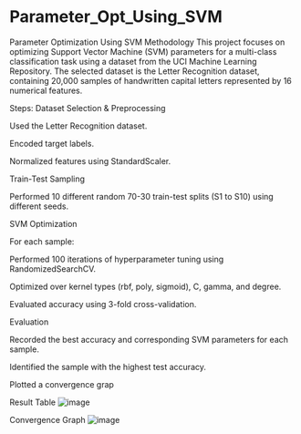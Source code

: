# Parameter_Opt_Using_SVM
Parameter Optimization Using SVM
Methodology
This project focuses on optimizing Support Vector Machine (SVM) parameters for a multi-class classification task using a dataset from the UCI Machine Learning Repository. The selected dataset is the Letter Recognition dataset, containing 20,000 samples of handwritten capital letters represented by 16 numerical features.

Steps:
Dataset Selection & Preprocessing

Used the Letter Recognition dataset.

Encoded target labels.

Normalized features using StandardScaler.

Train-Test Sampling

Performed 10 different random 70-30 train-test splits (S1 to S10) using different seeds.

SVM Optimization

For each sample:

Performed 100 iterations of hyperparameter tuning using RandomizedSearchCV.

Optimized over kernel types (rbf, poly, sigmoid), C, gamma, and degree.

Evaluated accuracy using 3-fold cross-validation.

Evaluation

Recorded the best accuracy and corresponding SVM parameters for each sample.

Identified the sample with the highest test accuracy.

Plotted a convergence grap

Result Table
![image](https://github.com/user-attachments/assets/6234bbb5-b95d-457a-b432-99d82a37292a)


Convergence Graph
![image](https://github.com/user-attachments/assets/f81a1faf-21b7-4c8f-babe-4b86ccf3b8b4)




